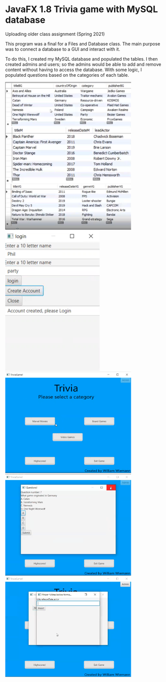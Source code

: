 # JavaFX 1.8 Trivia game with MySQL database
Uploading older class assignment (Spring 2021)

This program was a final for a Files and Database class. The main purpose was to connect a database to a GUI and interact with it.

To do this, I created my MySQL database and populated the tables. I then created admins and users; so the admins would be able to add and remove content without having to access the database. With some logic, I populated questions based on the categories of each table.

<div>
  <span>
    <img src="Documentation/images/Tables.png" width="400">
    <img src="Documentation/images/createAcct.png" width="300">
    <img src="Documentation/images/main.png" width="400">
    <img src="Documentation/images/Question.png" width="400">
    <img src="Documentation/images/admin.png" width="400">
  </span>
</div>

